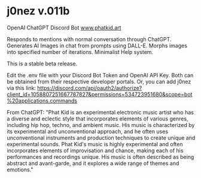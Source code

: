 # j0nez v.011b
OpenAI ChatGPT Discord Bot
www.phatkid.art

Responds to mentions with normal conversation through ChatGPT.
Generates AI Images in chat from prompts using DALL-E.
Morphs images into specified number of iterations.
Minimalist Help system.

This is a stable beta release.

Edit the .env file with your Discord Bot Token and OpenAI API Key.
Both can be obtained from their respective developer portals.
Or, you can add j0nez via this link:
https://discord.com/api/oauth2/authorize?client_id=1058807251667787827&permissions=534723951680&scope=bot%20applications.commands

From ChatGPT:
"Phat Kid is an experimental electronic music artist who has a diverse 
and eclectic style that incorporates elements of various genres, including 
hip hop, techno, and ambient music. His music is characterized by its experimental 
and unconventional approach, and he often uses unconventional instruments and production 
techniques to create unique and experimental sounds. Phat Kid's music is highly 
experimental and often incorporates elements of improvisation and chance, making 
each of his performances and recordings unique. His music is often described as 
being abstract and avant-garde, and it explores a wide range of themes and emotions."
